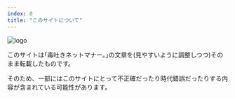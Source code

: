 ```yaml
---
index: 0
title: "このサイトについて"
---
```

<div>
</div>
<img src="https://moiz.lu/logo/light/moizlu.svg" alt="logo" />

このサイトは｢毒吐きネットマナー。｣の文章を(見やすいように調整しつつ)そのまま転載したものです。

そのため、一部にはこのサイトにとって不正確だったり時代錯誤だったりする内容が含まれている可能性があります。

